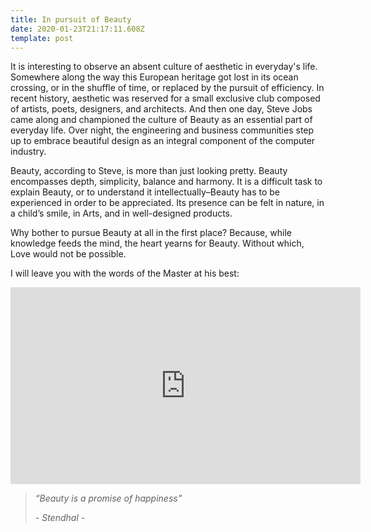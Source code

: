 ```yaml
---
title: In pursuit of Beauty
date: 2020-01-23T21:17:11.608Z
template: post
---
```

It is interesting to observe an absent culture of aesthetic in everyday's life. Somewhere along the way this European heritage got lost in its ocean crossing, or in the shuffle of time, or replaced by the pursuit of efficiency. In recent history, aesthetic was reserved for a small exclusive club composed of artists, poets, designers, and architects. And then one day, Steve Jobs came along and championed the culture of Beauty as an essential part of everyday life. Over night, the engineering and business communities step up to embrace beautiful design as an integral component of the computer industry. 

Beauty, according to Steve, is more than just looking pretty. Beauty encompasses depth, simplicity, balance and harmony. It is a difficult task to explain Beauty, or to understand it intellectually–Beauty has to be experienced in order to be appreciated. Its presence can be felt in nature, in a child’s smile, in Arts, and in well-designed products.

Why bother to pursue Beauty at all in the first place? Because, while knowledge feeds the mind, the heart yearns for Beauty. Without which, Love would not be possible.

I will leave you with the words of the Master at his best:



<iframe width="560" height="315" src="https://www.youtube.com/embed/8rwsuXHA7RA" frameborder="0" allow="accelerometer; autoplay; encrypted-media; gyroscope; picture-in-picture" allowfullscreen></iframe>



<p> <strong>  </strong> </p>

> *“Beauty is a promise of happiness”*
>
> *\- Stendhal -*
